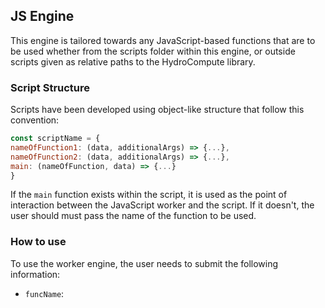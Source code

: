 ## JS Engine
This engine is tailored towards any JavaScript-based functions that are to be used whether from the scripts folder within this engine, or outside scripts given as relative paths to the HydroCompute library.

### Script Structure
Scripts have been developed using object-like structure that follow this convention:
```javascript
const scriptName = {
nameOfFunction1: (data, additionalArgs) => {...},
nameOfFunction2: (data, additionalArgs) => {...},
main: (nameOfFunction, data) => {...}
}
```

If the ```main``` function exists within the script, it is used as the point of interaction between the JavaScript worker and the script. If it doesn't, the user should must pass the name of the function to be used.

### How to use

To use the worker engine, the user needs to submit the following information:
* `funcName`: 
